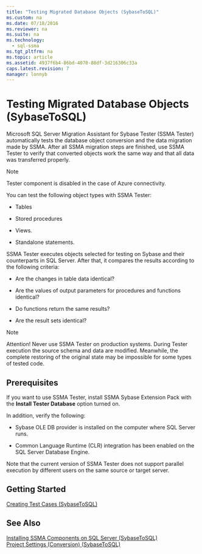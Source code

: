 ```yaml
---
title: "Testing Migrated Database Objects (SybaseToSQL)"
ms.custom: na
ms.date: 07/18/2016
ms.reviewer: na
ms.suite: na
ms.technology: 
  - sql-ssma
ms.tgt_pltfrm: na
ms.topic: article
ms.assetid: 4937f6b4-86bd-4070-88df-3d216306c33a
caps.latest.revision: 7
manager: lonnyb
---
```

# Testing Migrated Database Objects (SybaseToSQL)
Microsoft SQL Server Migration Assistant for Sybase Tester (SSMA Tester) automatically tests the database object conversion and the data migration made by SSMA. After all SSMA migration steps are finished, use SSMA Tester to verify that converted objects work the same way and that all data was transferred properly.  
  
> [!NOTE]  
> Tester component is disabled in the case of Azure connectivity.  
  
You can test the following object types with SSMA Tester:  
  
-   Tables  
  
-   Stored procedures  
  
-   Views.  
  
-   Standalone statements.  
  
SSMA Tester executes objects selected for testing on Sybase and their counterparts in SQL Server. After that, it compares the results according to the following criteria:  
  
-   Are the changes in table data identical?  
  
-   Are the values of output parameters for procedures and functions identical?  
  
-   Do functions return the same results?  
  
-   Are the result sets identical?  
  
> [!NOTE]  
> Attention! Never use SSMA Tester on production systems. During Tester execution the source schema and data are modified. Meanwhile, the complete restoring of the original state may be impossible for some types of tested code.  
  
## Prerequisites  
If you want to use SSMA Tester, install SSMA Sybase Extension Pack with the **Install Tester Database** option turned on.  
  
In addition, verify the following:  
  
-   Sybase OLE DB provider is installed on the computer where  SQL Server  runs.  
  
-   Common Language Runtime (CLR) integration has been enabled on the  SQL Server  Database Engine.  
  
Note that the current version of SSMA Tester does not support parallel execution by different users on the same source or target server.  
  
## Getting Started  
[Creating Test Cases &#40;SybaseToSQL&#41;](../content/Creating-Test-Cases--SybaseToSQL-.md)  
  
## See Also  
[Installing SSMA Components on SQL Server &#40;SybaseToSQL&#41;](../content/Installing-SSMA-Components-on-SQL-Server--SybaseToSQL-.md)  
[Project Settings &#40;Conversion&#41; &#40;SybaseToSQL&#41;](../content/Project-Settings--Conversion---SybaseToSQL-.md)  
  
